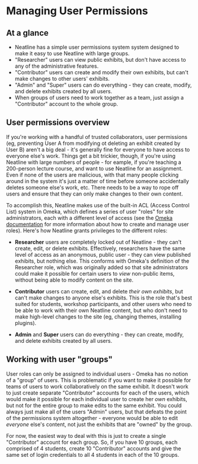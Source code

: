 # Managing User Permissions

## At a glance

  - Neatline has a simple user permissions system system designed to make it easy to use Neatline with large groups.
  - "Researcher" users can view public exhibits, but don't have access to any of the administrative features.
  - "Contributor" users can create and modify their own exhibits, but can't make changes to other users' exhibits.
  - "Admin" and "Super" users can do everything - they can create, modify, and delete exhibits created by all users.
  - When groups of users need to work together as a team, just assign a "Contributor" account to the whole group.

## User permissions overview

If you're working with a handful of trusted collaborators, user permissions (eg, preventing User A from modifying ot deleting an exhibit created by User B) aren't a big deal - it's generally fine for everyone to have access to everyone else's work. Things get a bit trickier, though, if you're using Neatline with large numbers of people - for eample, if you're teaching a 200-person lecture course, and want to use Neatline for an assignment. Even if none of the users are malicious, with that many people clicking around in the system it's just a matter of time before someone accidentally deletes someone else's work, etc. There needs to be a way to rope off users and ensure that they can only make changes to their own content.

To accomplish this, Neatline makes use of the built-in ACL (Access Control List) system in Omeka, which defines a series of user "roles" for site administrators, each with a different level of access (see the [Omeka documentation][omeka-acl] for more information about how to create and manage user roles). Here's how Neatline grants privileges to the different roles:

  - **Researcher** users are completely locked out of Neatline - they can't create, edit, or delete exhibits. Effectively, researchers have the same level of access as an anonymous, public user - they can view published exhibits, but nothing else. This conforms with Omeka's definition of the Researcher role, which was originally added so that site administrators could make it possible for certain users to _view_ non-public items, without being able to modify content on the site.

  - **Contributor** users can create, edit, and delete _their own exhibits_, but can't make changes to anyone else's exhibits. This is the role that's best suited for students, workshop participants, and other users who need to be able to work with their own Neatline content, but who don't need to make high-level changes to the site (eg, changing themes, installing plugins).

  - **Admin** and **Super** users can do everything - they can create, modify, and delete exhibits created by all users.

## Working with user "groups"

User roles can only be assigned to individual users - Omeka has no notion of a "group" of users. This is problematic if you want to make it possible for teams of users to work collaboratively on the same exhibit. It doesn't work to just create separate "Contributor" accounts for each of the users, which would make it possible for each individual user to create her _own_ exhibits, but not for the entire group to make edits to the same exhibit. You could always just make all of the users "Admin" users, but that defeats the point of the permissions system altogether - everyone would be able to edit _everyone_ else's content, not just the exhibits that are "owned" by the group.

For now, the easiest way to deal with this is just to create a single "Contributor" account for each group. So, if you have 10 groups, each comprised of 4 students, create 10 "Contributor" accounts and give the same set of login credentials to all 4 students in each of the 10 groups.


[omeka-acl]: http://omeka.org/codex/Managing_Users_2.0
